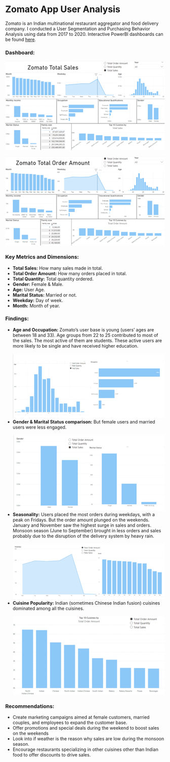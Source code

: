 # Zomato App User Analysis

Zomato is an Indian multinational restaurant aggregator and food delivery company. I conducted a User Segmentation and Purchasing Behavior Analysis using data from 2017 to 2020. Interactive PowerBI dashboards can be found [here](https://drive.google.com/drive/folders/1oKq2yvvakLV_R2DQtQnOSwPwsXeWb-Ad?usp=sharing).

### Dashboard:

![Alt text](https://github.com/Szhmw/My_Data_Projects/blob/e0e2e9af2b3fd69890a84787535d722f9e7df9d2/ZomatoApp/dash_total_sales.png)
<br/><br/>
![Alt text](https://github.com/Szhmw/My_Data_Projects/blob/e0e2e9af2b3fd69890a84787535d722f9e7df9d2/ZomatoApp/dash_total_order.png)

### Key Metrics and Dimensions:

- **Total Sales:** How many sales made in total.
- **Total Order Amount:** How many orders placed in total.
- **Total Quantity:** Total quantity ordered.
- **Gender:** Female & Male.
- **Age:** User Age.
- **Marital Status:** Married or not.
- **Weekday:** Day of week.
- **Month:** Month of year.

### Findings:

- **Age and Occupation:** Zomato’s user base is young (users’ ages are between 18 and 33). 
Age groups from 22 to 25 contributed to most of the sales. The most active of them are students. These active users are more likely to be single and have received higher education.
<br/><br/>
![Alt text](https://github.com/Szhmw/My_Data_Projects/blob/e0e2e9af2b3fd69890a84787535d722f9e7df9d2/ZomatoApp/age_job.png)
- **Gender & Marital Status comparison:** But female users and married users were less engaged.
<br/><br/>
![Alt text](https://github.com/Szhmw/My_Data_Projects/blob/e0e2e9af2b3fd69890a84787535d722f9e7df9d2/ZomatoApp/gender.png)
- **Seasonality:** Users placed the most orders during weekdays, with a peak on Fridays. But the order amount plunged on the weekends. 
January and November saw the highest surge in sales and orders. Monsoon season (June to September) brought in less orders and sales probably due to the disruption of the delivery system by heavy rain.
<br/><br/>
![Alt text](https://github.com/Szhmw/My_Data_Projects/blob/e0e2e9af2b3fd69890a84787535d722f9e7df9d2/ZomatoApp/weekday_month.png)
- **Cuisine Popularity:** Indian (sometimes Chinese Indian fusion) cuisines dominated among all the cuisines.
<br/><br/>
![Alt text](https://github.com/Szhmw/My_Data_Projects/blob/e0e2e9af2b3fd69890a84787535d722f9e7df9d2/ZomatoApp/cuisines.png)
### Recommendations:

- Create marketing campaigns aimed at female customers, married couples, and employees to expand the customer base.
- Offer promotions and special deals during the weekend to boost sales on the weekends
- Look into if weather is the reason why sales are low during the monsoon season.
- Encourage restaurants specializing in other cuisines other than Indian food to offer discounts to drive sales.


